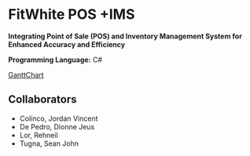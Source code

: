 # FitWhite POS +IMS
**Integrating Point of Sale (POS) and Inventory Management System for Enhanced Accuracy and Efficiency**

**Programming Language:** C#

[GanttChart](https://dasmarinassti-my.sharepoint.com/:x:/g/personal/depedro_293896_dasmarinas_sti_edu_ph/EUc4kjB12-RLhFT_UWO2nJoBwAPa1NwETI7KneEvbFABiw?rtime=y8FDzRXt3Eg)

## Collaborators
- Colinco, Jordan Vincent
- De Pedro, Dionne Jeus
- Lor, Rehneil
- Tugna, Sean John

